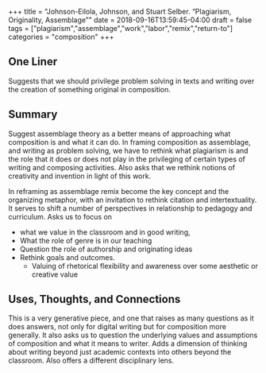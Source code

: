 +++
title = "Johnson-Eilola, Johnson, and Stuart Selber. “Plagiarism, Originality, Assemblage”"
date = 2018-09-16T13:59:45-04:00
draft = false
tags = ["plagiarism","assemblage","work","labor","remix","return-to"]
categories = "composition"
+++
## One Liner
Suggests that we should privilege problem solving in texts and writing over the creation of something original in composition.

## Summary
Suggest assemblage theory as a better means of approaching what composition is and what it can do. In framing composition as assemblage, and writing as problem solving, we have to rethink what plagiarism is and the role that it does or does not play in the privileging of certain types of writing and composing activities. Also asks that we rethink notions of creativity and invention in light of this work.

In reframing as assemblage remix become the key concept and the organizing metaphor, with an invitation to rethink citation and intertextuality. It serves to shift a number of perspectives in relationship to pedagogy and curriculum. Asks us to focus on

- what we value in the classroom and in good writing,
- What the role of genre is in our teaching
- Question the role of authorship and originating ideas
- Rethink goals and outcomes.
  - Valuing of rhetorical flexibility and awareness over some aesthetic or creative value

## Uses, Thoughts, and Connections
This is a very generative piece, and one that raises as many questions as it does answers, not only for digital writing but for composition more generally. It also asks us to question the underlying values and assumptions of composition and what it means to writer. Adds a dimension of thinking about writing beyond just academic contexts into others beyond the classroom. Also offers a different disciplinary lens. 
